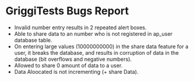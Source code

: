 # GriggiTests Bugs Report
+ Invalid number entry results in 2 repeated alert boxes.
+ Able to share data to an number who is not registered in ap_user database table.
+ On entering large values (10000000000) in the share data feature for a user, it breaks the database, and results in corruption of data in the database (bit overflows and negative numbers).
+ Allowed to share 0 amount of data to a user.
+ Data Aloocated is not incrementing (+ share Data). 
